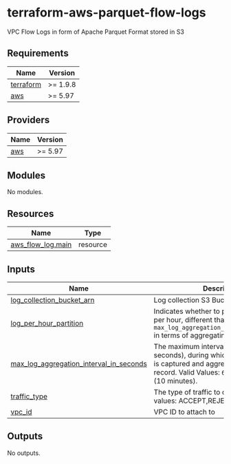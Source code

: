 # terraform-aws-parquet-flow-logs
VPC Flow Logs in form of Apache Parquet Format stored in S3

<!-- BEGIN_TF_DOCS -->
## Requirements

| Name | Version |
|------|---------|
| <a name="requirement_terraform"></a> [terraform](#requirement\_terraform) | >= 1.9.8 |
| <a name="requirement_aws"></a> [aws](#requirement\_aws) | >= 5.97 |

## Providers

| Name | Version |
|------|---------|
| <a name="provider_aws"></a> [aws](#provider\_aws) | >= 5.97 |

## Modules

No modules.

## Resources

| Name | Type |
|------|------|
| [aws_flow_log.main](https://registry.terraform.io/providers/hashicorp/aws/latest/docs/resources/flow_log) | resource |

## Inputs

| Name | Description | Type | Default | Required |
|------|-------------|------|---------|:--------:|
| <a name="input_log_collection_bucket_arn"></a> [log\_collection\_bucket\_arn](#input\_log\_collection\_bucket\_arn) | Log collection S3 Bucket ARN | `string` | n/a | yes |
| <a name="input_log_per_hour_partition"></a> [log\_per\_hour\_partition](#input\_log\_per\_hour\_partition) | Indicates whether to partition the flow log per hour, different than `max_log_aggregation_interval_in_seconds` in terms of aggregating at the destination | `bool` | `false` | no |
| <a name="input_max_log_aggregation_interval_in_seconds"></a> [max\_log\_aggregation\_interval\_in\_seconds](#input\_max\_log\_aggregation\_interval\_in\_seconds) | The maximum interval of time (in seconds), during which a flow of packets is captured and aggregated into a flow log record. Valid Values: `60` (1 minute) or `600` (10 minutes). | `number` | `600` | no |
| <a name="input_traffic_type"></a> [traffic\_type](#input\_traffic\_type) | The type of traffic to capture. Valid values: ACCEPT,REJECT,ALL. | `string` | `"ALL"` | no |
| <a name="input_vpc_id"></a> [vpc\_id](#input\_vpc\_id) | VPC ID to attach to | `string` | n/a | yes |

## Outputs

No outputs.
<!-- END_TF_DOCS -->
